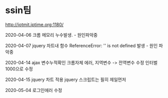 # ssin팀



http://iotmit.iptime.org:1180/

2020-04-06 크롬 메모리 누수발생. - 원인파악중 

2020-04-07 jquery 차트내 함수 
ReferenceError: '' is not defined 발생 - 원인 파악중

2020-04-14 ajax 변수누적확인
크롬자체 에러, 지역변수 -> 전역변수 수정 인터벌 1000으로 수정

2020-04-15 jquery 차트 적용 jquery 스크립트는 필히 제일먼저

2020-05-04 로그인에러 수정
